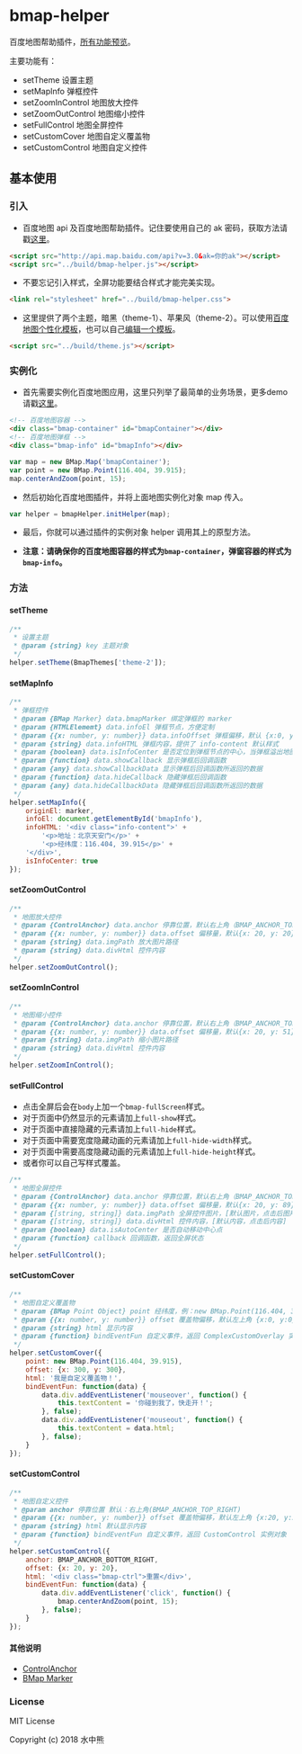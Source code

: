 # bmap-helper

百度地图帮助插件，[所有功能预览](http://htmlpreview.github.io/?https://github.com/shuizhongxiong/bmap-helper/blob/master/demo/demo.html)。

主要功能有：

* setTheme 设置主题
* setMapInfo 弹框控件
* setZoomInControl 地图放大控件
* setZoomOutControl 地图缩小控件
* setFullControl 地图全屏控件
* setCustomCover 地图自定义覆盖物
* setCustomControl 地图自定义控件

## 基本使用

### 引入

* 百度地图 api 及百度地图帮助插件。记住要使用自己的 ak 密码，获取方法请戳[这里](http://lbsyun.baidu.com/index.php?title=jspopular3.0/guide/getkey)。

```html
<script src="http://api.map.baidu.com/api?v=3.0&ak=你的ak"></script>
<script src="../build/bmap-helper.js"></script>
```

* 不要忘记引入样式，全屏功能要结合样式才能完美实现。

```html
<link rel="stylesheet" href="../build/bmap-helper.css">
```

* 这里提供了两个主题，暗黑（theme-1）、苹果风（theme-2）。可以使用[百度地图个性化模板](http://lbsyun.baidu.com/custom/list.htm)，也可以自己[编辑一个模板](http://lbsyun.baidu.com/custom/)。

```html
<script src="../build/theme.js"></script>
```

### 实例化

* 首先需要实例化百度地图应用，这里只列举了最简单的业务场景，更多demo请戳[这里](http://lbsyun.baidu.com/jsdemo.htm#a1_2)。

```html
<!-- 百度地图容器 -->
<div class="bmap-container" id="bmapContainer"></div>
<!-- 百度地图弹框 -->
<div class="bmap-info" id="bmapInfo"></div>
```

```js
var map = new BMap.Map('bmapContainer');
var point = new BMap.Point(116.404, 39.915);
map.centerAndZoom(point, 15);
```

* 然后初始化百度地图插件，并将上面地图实例化对象 map 传入。

```js
var helper = bmapHelper.initHelper(map);
```

* 最后，你就可以通过插件的实例对象 helper 调用其上的原型方法。

* **注意：请确保你的百度地图容器的样式为`bmap-container`，弹窗容器的样式为`bmap-info`。**

### 方法

#### setTheme

```js
/**
 * 设置主题
 * @param {string} key 主题对象
 */
helper.setTheme(BmapThemes['theme-2']);
```

#### setMapInfo

```js
/**
 * 弹框控件
 * @param {BMap Marker} data.bmapMarker 绑定弹框的 marker
 * @param {HTMLElememt} data.infoEl 弹框节点，方便定制
 * @param {{x: number, y: number}} data.infoOffset 弹框偏移，默认 {x:0, y:0}
 * @param {string} data.infoHTML 弹框内容，提供了 info-content 默认样式
 * @param {boolean} data.isInfoCenter 是否定位到弹框节点的中心，当弹框溢出地图需要设置 infoOffset 来兼容，默认 false
 * @param {function} data.showCallback 显示弹框后回调函数
 * @param {any} data.showCallbackData 显示弹框后回调函数所返回的数据
 * @param {function} data.hideCallback 隐藏弹框后回调函数
 * @param {any} data.hideCallbackData 隐藏弹框后回调函数所返回的数据
 */
helper.setMapInfo({
    originEl: marker,
    infoEl: document.getElementById('bmapInfo'),
    infoHTML: '<div class="info-content">' +
        '<p>地址：北京天安门</p>' +
        '<p>经纬度：116.404, 39.915</p>' +
    '</div>',
    isInfoCenter: true
});
```

#### setZoomOutControl

```js
/**
 * 地图放大控件
 * @param {ControlAnchor} data.anchor 停靠位置，默认右上角（BMAP_ANCHOR_TOP_RIGHT）
 * @param {{x: number, y: number}} data.offset 偏移量，默认{x: 20, y: 20}
 * @param {string} data.imgPath 放大图片路径
 * @param {string} data.divHtml 控件内容
 */
helper.setZoomOutControl();
```

#### setZoomInControl

```js
/**
 * 地图缩小控件
 * @param {ControlAnchor} data.anchor 停靠位置，默认右上角（BMAP_ANCHOR_TOP_RIGHT）
 * @param {{x: number, y: number}} data.offset 偏移量，默认{x: 20, y: 51}
 * @param {string} data.imgPath 缩小图片路径
 * @param {string} data.divHtml 控件内容
 */
helper.setZoomInControl();
```

#### setFullControl

* 点击全屏后会在`body`上加一个`bmap-fullScreen`样式。
* 对于页面中仍然显示的元素请加上`full-show`样式。
* 对于页面中直接隐藏的元素请加上`full-hide`样式。
* 对于页面中需要宽度隐藏动画的元素请加上`full-hide-width`样式。
* 对于页面中需要高度隐藏动画的元素请加上`full-hide-height`样式。
* 或者你可以自己写样式覆盖。

```js
/**
 * 地图全屏控件
 * @param {ControlAnchor} data.anchor 停靠位置，默认右上角（BMAP_ANCHOR_TOP_RIGHT）
 * @param {{x: number, y: number}} data.offset 偏移量，默认{x: 20, y: 89}
 * @param {[string, string]} data.imgPath 全屏控件图片，[默认图片，点击后图片]
 * @param {[string, string]} data.divHtml 控件内容，[默认内容，点击后内容]
 * @param {boolean} data.isAutoCenter 是否自动移动中心点
 * @param {function} callback 回调函数，返回全屏状态
 */
helper.setFullControl();
```

#### setCustomCover

```js
/**
 * 地图自定义覆盖物
 * @param {BMap Point Object} point 经纬度，例：new BMap.Point(116.404, 39.915)
 * @param {{x: number, y: number}} offset 覆盖物偏移，默认左上角 {x:0, y:0}
 * @param {string} html 显示内容
 * @param {function} bindEventFun 自定义事件，返回 ComplexCustomOverlay 实例对象
 */
helper.setCustomCover({
    point: new BMap.Point(116.404, 39.915),
    offset: {x: 300, y: 300},
    html: '我是自定义覆盖物！',
    bindEventFun: function(data) {
        data.div.addEventListener('mouseover', function() {
            this.textContent = '你碰到我了，快走开！';
        }, false);
        data.div.addEventListener('mouseout', function() {
            this.textContent = data.html;
        }, false);
    }
});
```

#### setCustomControl

```js
/**
 * 地图自定义控件
 * @param anchor 停靠位置 默认：右上角(BMAP_ANCHOR_TOP_RIGHT)
 * @param {{x: number, y: number}} offset 覆盖物偏移，默认左上角 {x:20, y:20}
 * @param {string} html 默认显示内容
 * @param {function} bindEventFun 自定义事件，返回 CustomControl 实例对象
 */
helper.setCustomControl({
    anchor: BMAP_ANCHOR_BOTTOM_RIGHT,
    offset: {x: 20, y: 20},
    html: '<div class="bmap-ctrl">重置</div>',
    bindEventFun: function(data) {
        data.div.addEventListener('click', function() {
            bmap.centerAndZoom(point, 15);
        }, false);
    }
});
```

#### 其他说明

* [ControlAnchor](http://lbsyun.baidu.com/cms/jsapi/reference/jsapi_reference_3_0.html#a2b1)
* [BMap Marker](http://lbsyun.baidu.com/cms/jsapi/reference/jsapi_reference_3_0.html#a3b2)

### License

MIT License

Copyright (c) 2018 水中熊
